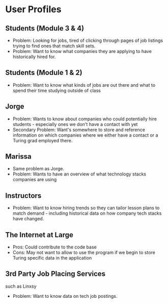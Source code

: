 # User Profiles

## Students (Module 3 & 4)
- Problem: Looking for jobs, tired of clicking through pages of job listings trying to find ones that match skill sets.
- Problem: Want to know what companies they are applying to have historically hired for.

## Students (Module 1 & 2)
- Problem: Want to know what kinds of jobs are out there and what to spend their time studying outside of class

## Jorge
- Problem: Wants to know about companies who could potentially hire students - especially ones we don't have a contact with yet
- Secondary Problem: Want's somewhere to store and reference information on which companies where we either have a contact or a Turing grad employed there.

## Marissa
- Same problem as Jorge.
- Problem: Wants to have an overview of what technology stacks companies are using

## Instructors
- Problem: Want to know hiring trends so they can tailor lesson plans to match demand - including historical data on how company tech stacks have changed.

## The Internet at Large
- Pros: Could contribute to the code base
- Cons: May not want to allow to use the program if we begin to store Turing specific data in the application

## 3rd Party Job Placing Services
such as Linxsy
- Problem: Want to know data on tech job postings.
